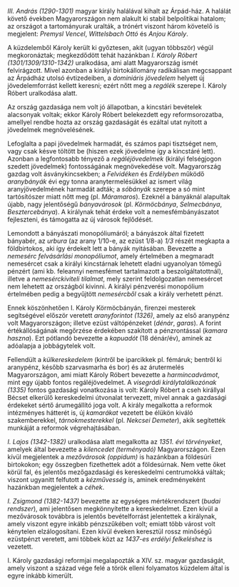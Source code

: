 *III. András (1290-1301)* magyar király halálával kihalt az Árpád-ház. A halálát követő években Magyarországon nem alakult ki stabil belpolitikai hatalom; az országot a tartományurak uralták, a trónért viszont három követelő is megjelent: *Premysl Vencel*, *Wittelsbach Ottó* és *Anjou Károly*.

A küzdelemből Károly került ki győztesen, akit (ugyan többször) végül megkoronáztak; megkezdődött tehát hazánkban *I. Károly Róbert (1301/1309/1310-1342)* uralkodása, ami alatt Magyarország ismét felvirágzott. Mivel azonban a királyi birtokállomány radikálisan megcsappant az Árpádház utolsó évtizedeiben, a *dominiáris jövedelem* helyett új jövedelemforrást kellett keresni; ezért nőtt meg a *regálék* szerepe I. Károly Róbert uralkodása alatt.

Az ország gazdasága nem volt jó állapotban, a kincstári bevételek alacsonyak voltak; ekkor Károly Róbert belekezdett egy reformsorozatba, amellyel rendbe hozta az ország gazdaságát és ezáltal utat nyitott a jövedelmek megnövelésének.

Lefoglalta a papi jövedelmek harmadát, és számos papi tisztséget nem, vagy csak késve töltött be (hiszen ezek jövedelme így a kincstáré lett). Azonban a legfontosabb tényező a *regáléjövedelmek* (királyi felségjogon szedett jövedelmek) fontosságának megnövekedése volt. Magyarország gazdag volt ásványkincsekben; a *Felvidéken* és *Erdélyben* működő *aranybányák* évi egy tonna aranytermelésükkel az ismert világ aranyjövedelmének harmadát adták; a *sóbányák* szerepe a só mint tartósítószer miatt nőtt meg (pl. *Máramaros*). Ezeknél a bányáknál alapultak újabb, nagy jelentőségű *bányavárosok* (pl. *Körmöcbánya*, *Selmecbánya*, *Besztercebánya*). A királynak tehát érdeke volt a nemesfémbányászatot fejleszteni, és támogatta az új városok fejlődését.

Lemondott a bányászati monopóliumáról; a bányászok által fizetett bányabér, az *urbura* (az arany 1/10-e, az ezüst 1/8-a) *1/3* részét megkapta a földbirtokos, aki így érdekelt lett a bányák nyitásában. Bevezette a *nemesérc felvásárlási monopóliumot*, amely értelmében a megmaradt nemesércet csak a királyi kincstárnak lehetett eladni ugyanolyan tömegű pénzért (ami kb. feleannyi nemesfémet tartalmazott a beszolgáltatottnál), illetve a *nemesérckiviteli tilalmat*, mely szerint feldolgozatlan nemesércet nem lehetett az országból kivinni. A királyi pénzverési monopólium értelmében pedig a begyűjtött *nemesércből* csak a király verhetett pénzt.

Ennek köszönhetően I. Károly Körmöcbányán, firenzei mesterek segítségével először veretett *aranyforintot (1326)*, amely az első aranypénz volt Magyarországon; illetve ezüst váltópénzeket (*dénár*, *garas*). A forint értékállóságának megőrzése érdekében szakított a pénzrontással (*kamara haszna*). Ezt pótlandó bevezette a *kapuadót* (18 dénár/év), aminek az adóalapja a jobbágytelek volt.

Fellendült a *külkereskedelem* (kintről be iparcikkek pl. fémáruk; bentről ki aranypénz, később szarvasmarha és bor) és az árutermelés Magyarországon, ami miatt Károly Róbert bevezette a *harmincadvámot*, mint egy újabb fontos regáléjövedelmet. A *visegrádi királytalálkozónak (1335)* fontos gazdasági vonatkozása is volt: Károly Róbert a cseh királlyal Bécset elkerülő kereskedelmi útvonalat tervezett, mivel annak a gazdasági érdekeket sértő árumegállító joga volt.
A király megalkotta a reformok intézményes hátterét is, új *kamarákat* vezetett be élükön kiváló szakemberekkel, *tárnokmesterekkel* (pl. *Nekcsei Demeter*), akik segítették munkáját a reformok végrehajtásában.

*I. Lajos (1342-1382)* uralkodása alatt megalkotta az *1351. évi törvényeket*, amelyek által bevezette a *kilencedet (terményadó)* Magyarországon. Ezen kívül megjelentek a *mezővárosok (oppidum)* is hazánkban a földesúri birtokokon; egy összegben fizethettek adót a földesúrnak. Nem vette őket körül fal, és jelentős mezőgazdasági és kereskedelmi centrumokká váltak; viszont ugyanitt felfutott a *kézművesség* is, aminek eredményeként hazánkban megjelentek a *céhek*.

*I. Zsigmond (1382-1437)* bevezette az egységes mértékrendszert (*budai rendszer*), ami jelentősen megkönnyítette a kereskedelmet. Ezen kívül a mezővárosok továbbra is jelentős bevételforrást jelentettek a királynak, amely viszont egyre inkább pénzszűkében volt; emiatt több várost volt kénytelen elzálogosítani. Ezen kívül éveken keresztül rossz minőségű ezüstpénzt veretett, ami többek közt az *1437-es erdélyi felkeléshez* is vezetett.

I. Károly gazdasági reformjai megalapozták a XIV. sz. magyar gazdaságát, amely viszont a század vége felé a török elleni folyamatos küzdelem által is egyre inkább kimerült.
